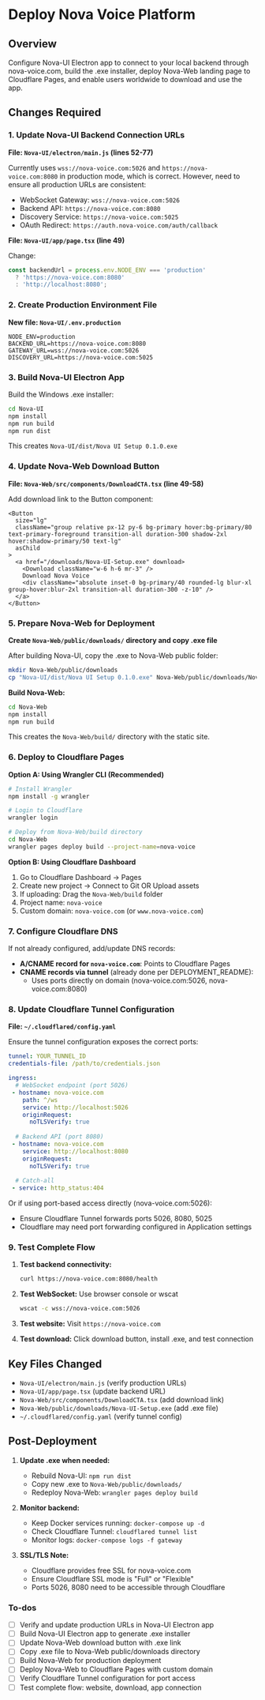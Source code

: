 <!-- a78e044e-cb7a-4ce7-b92a-5a5c662e735f 85cc1d22-6c09-446a-ae5e-3d3fd9227697 -->
# Deploy Nova Voice Platform

## Overview

Configure Nova-UI Electron app to connect to your local backend through nova-voice.com, build the .exe installer, deploy Nova-Web landing page to Cloudflare Pages, and enable users worldwide to download and use the app.

## Changes Required

### 1. Update Nova-UI Backend Connection URLs

**File: `Nova-UI/electron/main.js` (lines 52-77)**

Currently uses `wss://nova-voice.com:5026` and `https://nova-voice.com:8080` in production mode, which is correct. However, need to ensure all production URLs are consistent:

- WebSocket Gateway: `wss://nova-voice.com:5026`
- Backend API: `https://nova-voice.com:8080`
- Discovery Service: `https://nova-voice.com:5025`
- OAuth Redirect: `https://auth.nova-voice.com/auth/callback`

**File: `Nova-UI/app/page.tsx` (line 49)**

Change:

```typescript
const backendUrl = process.env.NODE_ENV === 'production'
  ? 'https://nova-voice.com:8080'
  : 'http://localhost:8080';
```

### 2. Create Production Environment File

**New file: `Nova-UI/.env.production`**

```env
NODE_ENV=production
BACKEND_URL=https://nova-voice.com:8080
GATEWAY_URL=wss://nova-voice.com:5026
DISCOVERY_URL=https://nova-voice.com:5025
```

### 3. Build Nova-UI Electron App

Build the Windows .exe installer:

```bash
cd Nova-UI
npm install
npm run build
npm run dist
```

This creates `Nova-UI/dist/Nova UI Setup 0.1.0.exe`

### 4. Update Nova-Web Download Button

**File: `Nova-Web/src/components/DownloadCTA.tsx` (line 49-58)**

Add download link to the Button component:

```tsx
<Button 
  size="lg" 
  className="group relative px-12 py-6 bg-primary hover:bg-primary/80 text-primary-foreground transition-all duration-300 shadow-2xl hover:shadow-primary/50 text-lg"
  asChild
>
  <a href="/downloads/Nova-UI-Setup.exe" download>
    <Download className="w-6 h-6 mr-3" />
    Download Nova Voice
    <div className="absolute inset-0 bg-primary/40 rounded-lg blur-xl group-hover:blur-2xl transition-all duration-300 -z-10" />
  </a>
</Button>
```

### 5. Prepare Nova-Web for Deployment

**Create `Nova-Web/public/downloads/` directory and copy .exe file**

After building Nova-UI, copy the .exe to Nova-Web public folder:

```bash
mkdir Nova-Web/public/downloads
cp "Nova-UI/dist/Nova UI Setup 0.1.0.exe" Nova-Web/public/downloads/Nova-UI-Setup.exe
```

**Build Nova-Web:**

```bash
cd Nova-Web
npm install
npm run build
```

This creates the `Nova-Web/build/` directory with the static site.

### 6. Deploy to Cloudflare Pages

**Option A: Using Wrangler CLI (Recommended)**

```bash
# Install Wrangler
npm install -g wrangler

# Login to Cloudflare
wrangler login

# Deploy from Nova-Web/build directory
cd Nova-Web
wrangler pages deploy build --project-name=nova-voice
```

**Option B: Using Cloudflare Dashboard**

1. Go to Cloudflare Dashboard → Pages
2. Create new project → Connect to Git OR Upload assets
3. If uploading: Drag the `Nova-Web/build` folder
4. Project name: `nova-voice`
5. Custom domain: `nova-voice.com` (or `www.nova-voice.com`)

### 7. Configure Cloudflare DNS

If not already configured, add/update DNS records:

- **A/CNAME record for `nova-voice.com`**: Points to Cloudflare Pages
- **CNAME records via tunnel** (already done per DEPLOYMENT_README):
    - Uses ports directly on domain (nova-voice.com:5026, nova-voice.com:8080)

### 8. Update Cloudflare Tunnel Configuration

**File: `~/.cloudflared/config.yaml`**

Ensure the tunnel configuration exposes the correct ports:

```yaml
tunnel: YOUR_TUNNEL_ID
credentials-file: /path/to/credentials.json

ingress:
  # WebSocket endpoint (port 5026)
 - hostname: nova-voice.com
    path: ^/ws
    service: http://localhost:5026
    originRequest:
      noTLSVerify: true
      
  # Backend API (port 8080)
 - hostname: nova-voice.com
    service: http://localhost:8080
    originRequest:
      noTLSVerify: true
      
  # Catch-all
 - service: http_status:404
```

Or if using port-based access directly (nova-voice.com:5026):

- Ensure Cloudflare Tunnel forwards ports 5026, 8080, 5025
- Cloudflare may need port forwarding configured in Application settings

### 9. Test Complete Flow

1. **Test backend connectivity:**
   ```bash
   curl https://nova-voice.com:8080/health
   ```

2. **Test WebSocket:** Use browser console or wscat
   ```bash
   wscat -c wss://nova-voice.com:5026
   ```

3. **Test website:** Visit `https://nova-voice.com`

4. **Test download:** Click download button, install .exe, and test connection

## Key Files Changed

- `Nova-UI/electron/main.js` (verify production URLs)
- `Nova-UI/app/page.tsx` (update backend URL)
- `Nova-Web/src/components/DownloadCTA.tsx` (add download link)
- `Nova-Web/public/downloads/Nova-UI-Setup.exe` (add .exe file)
- `~/.cloudflared/config.yaml` (verify tunnel config)

## Post-Deployment

1. **Update .exe when needed:**

      - Rebuild Nova-UI: `npm run dist`
      - Copy new .exe to `Nova-Web/public/downloads/`
      - Redeploy Nova-Web: `wrangler pages deploy build`

2. **Monitor backend:**

      - Keep Docker services running: `docker-compose up -d`
      - Check Cloudflare Tunnel: `cloudflared tunnel list`
      - Monitor logs: `docker-compose logs -f gateway`

3. **SSL/TLS Note:**

      - Cloudflare provides free SSL for nova-voice.com
      - Ensure Cloudflare SSL mode is "Full" or "Flexible"
      - Ports 5026, 8080 need to be accessible through Cloudflare

### To-dos

- [ ] Verify and update production URLs in Nova-UI Electron app
- [ ] Build Nova-UI Electron app to generate .exe installer
- [ ] Update Nova-Web download button with .exe link
- [ ] Copy .exe file to Nova-Web public/downloads directory
- [ ] Build Nova-Web for production deployment
- [ ] Deploy Nova-Web to Cloudflare Pages with custom domain
- [ ] Verify Cloudflare Tunnel configuration for port access
- [ ] Test complete flow: website, download, app connection